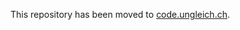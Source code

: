 This repository has been moved to [code.ungleich.ch](https://code.ungleich.ch/ungleich-public/__ungleich_openvpn_server).
